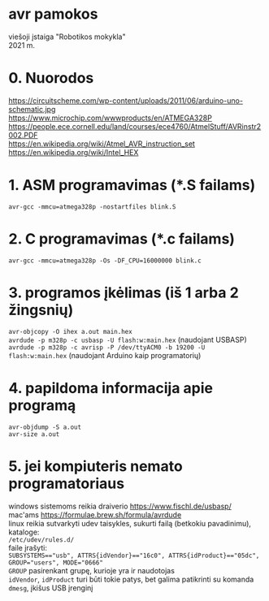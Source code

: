 # avr pamokos
viešoji įstaiga "Robotikos mokykla"  
2021 m.  
# 0. Nuorodos
https://circuitscheme.com/wp-content/uploads/2011/06/arduino-uno-schematic.jpg  
https://www.microchip.com/wwwproducts/en/ATMEGA328P  
https://people.ece.cornell.edu/land/courses/ece4760/AtmelStuff/AVRinstr2002.PDF  
https://en.wikipedia.org/wiki/Atmel_AVR_instruction_set  
https://en.wikipedia.org/wiki/Intel_HEX  
# 1. ASM programavimas (\*.S failams)
`avr-gcc -mmcu=atmega328p -nostartfiles blink.S`  
# 2. C programavimas (\*.c failams)
`avr-gcc -mmcu=atmega328p -Os -DF_CPU=16000000 blink.c`  
# 3. programos įkėlimas (iš 1 arba 2 žingsnių)
`avr-objcopy -O ihex a.out main.hex`  
`avrdude -p m328p -c usbasp -U flash:w:main.hex` (naudojant USBASP)  
`avrdude -p m328p -c avrisp -P /dev/ttyACM0 -b 19200 -U flash:w:main.hex` (naudojant Arduino kaip programatorių)  
# 4. papildoma informacija apie programą
`avr-objdump -S a.out`  
`avr-size a.out`  
# 5. jei kompiuteris nemato programatoriaus
windows sistemoms reikia draiverio https://www.fischl.de/usbasp/  
mac'ams https://formulae.brew.sh/formula/avrdude  
linux reikia sutvarkyti udev taisykles, sukurti failą (betkokiu pavadinimu), kataloge:  
`/etc/udev/rules.d/`  
faile įrašyti:  
`SUBSYSTEMS=="usb", ATTRS{idVendor}=="16c0", ATTRS{idProduct}=="05dc", GROUP="users", MODE="0666"`  
`GROUP` pasirenkant grupę, kurioje yra ir naudotojas  
`idVendor`, `idProduct` turi būti tokie patys, bet galima patikrinti su komanda `dmesg`, įkišus USB įrenginį  
